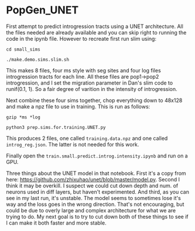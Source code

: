 # PopGen_UNET

First attempt to predict introgression tracts using a UNET architecture. All the files needed are already available and you can skip right to running the code in the ipynb file.  However to recreate first run slim using:

`cd small_sims`

`./make.demo.sims.slim.sh`

This makes 8 files, four ms style with seg sites and four log files introgression tracts for each line. All these files are pop1->pop2 introgression, and I set the migration parameter in Dan's slim code to runif(0.1, 1). So a fair degree of varition in the intensity of introgression. 

Next combine these four sims together, chop everything down to 48x128 and make a npz file to use in training.  This is run as follows:

`gzip *ms *log`

`python3 prep.sims.for.training.UNET.py`

This produces 2 files, one called `training.data.npz` and one called `introg_reg.json`. The latter is not needed for this work.

Finally open the `train.small.predict.introg.intensity.ipynb` and run on a GPU.  

Three things about the UNET model in that notebook. First it's a copy from here: https://github.com/zhixuhao/unet/blob/master/model.py. Second I think it may be overkill.  I suspect we could cut down depth and num. of neurons used in diff layers, but haven't experimented. And third, as you can see in my last run, it's unstable. The model seems to sometimes lose it's way and the loss goes in the wrong direction. That's not encouraging, but could be due to overly large and complex architecture for what we are trying to do. My next goal is to try to cut down both of these things to see if I can make it both faster and more stable.
